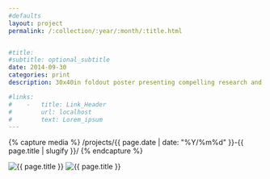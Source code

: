 ```yaml
---
#defaults
layout: project
permalink: /:collection/:year/:month/:title.html


#title:
#subtitle: optional_subtitle
date: 2014-09-30
categories: print
description: 30x40in foldout poster presenting compelling research and information about the phenomenon that is human-powered flight.

#links:
#    -   title: Link_Header
#        url: localhost
#        text: Lorem_ipsum
---
```


<!-- set project media path -->
{% capture media %}
    /projects/{{ page.date | date: "%Y/%m%d" }}-{{ page.title | slugify }}/
{% endcapture %}
<!-- end -->

<!-- media -->
<img class="span8" src="{{media|strip}}hpa-wide.jpg" alt="{{ page.title }}">
<img class="span8" src="{{media|strip}}hpa-close.jpg" alt="{{ page.title }}">
